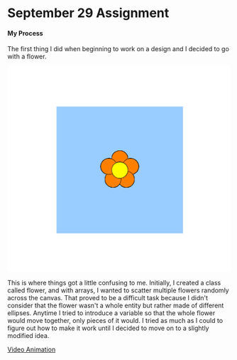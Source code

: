 # September 29 Assignment

#### My Process

The first thing I did when beginning to work on a design and I decided to go with a flower. 

![](FlowerDesign.png)

This is where things got a little confusing to me. Initially, I created a class called flower, and with arrays, I wanted to scatter multiple flowers randomly across the canvas. That proved to be a difficult task because I didn't consider that the flower wasn't a whole entity but rather made of different ellipses. Anytime I tried to introduce a variable so that the whole flower would move together, only pieces of it would. I tried as much as I could to figure out how to make it work until I decided to move on to a slightly modified idea. 


[Video Animation](https://github.com/AalyaSharaf/intro-to-IM/blob/master/September29/VideoAnimation.mov)
